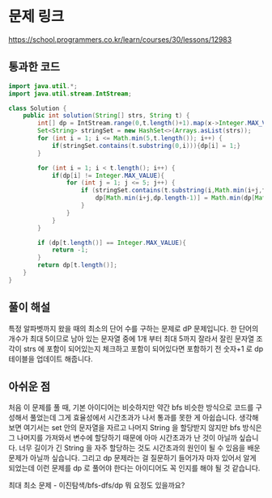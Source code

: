 # 문제 링크
https://school.programmers.co.kr/learn/courses/30/lessons/12983
## 통과한 코드

```java
import java.util.*;
import java.util.stream.IntStream;

class Solution {
	public int solution(String[] strs, String t) {
		int[] dp = IntStream.range(0,t.length()+1).map(x->Integer.MAX_VALUE).toArray();
		Set<String> stringSet = new HashSet<>(Arrays.asList(strs));
		for (int i = 1; i <= Math.min(5,t.length()); i++) {
			if(stringSet.contains(t.substring(0,i))){dp[i] = 1;}
		}

		for (int i = 1; i < t.length(); i++) {
			if(dp[i] != Integer.MAX_VALUE){
				for (int j = 1; j <= 5; j++) {
					if (stringSet.contains(t.substring(i,Math.min(i+j,t.length())))){
						dp[Math.min(i+j,dp.length-1)] = Math.min(dp[Math.min(i+j,dp.length-1)],dp[i]+1);
					}
				}
			}
		}

		if (dp[t.length()] == Integer.MAX_VALUE){
			return -1;
		}
		return dp[t.length()];
	}
}
```

## 풀이 해설

특정 알파벳까지 왔을 때의 최소의 단어 수를 구하는 문제로 dP 문제입니다. 한 단어의 개수가 최대 5이므로 남아 있는 문자열 중에 1개 부터 최대 5까지 잘라서 잘린 문자열 조각이
strs 에 포함이 되어있는지 체크하고 포함이 되어있다면 포함하기 전 숫자+1 로 dp 테이블을 업데이트 해줍니다.

## 아쉬운 점
처음 이 문제를 풀 때, 기본 아이디어는 비슷하지만 약간 bfs 비슷한 방식으로 코드를 구성해서 풀었는데 그게 효율성에서 시간초과가 나서 통과를 못한 게 아쉽습니다.
생각해보면 여기서는 set 안의 문자열을 자르고 나머지 String 을 할당받지 않지만 bfs 방식은 그 나머지를 가져와서 변수에 할당하기 때문에 아마 시간초과가 난 것이 아닐까 싶습니다.
너무 길이가 긴 String 을 자주 할당하는 것도 시간초과의 원인이 될 수 있음을 배운 문제가 아닐까 싶습니다.
그리고 dp 문제라는 걸 질문하기 들어가자 마자 있어서 알게 되었는데 이런 문제를 dp 로 풀어야 한다는 아이디어도 꼭 인지를 해야 될 것 같습니다.

최대 최소 문제 - 이진탐색/bfs-dfs/dp 뭐 요정도 있을까요?
